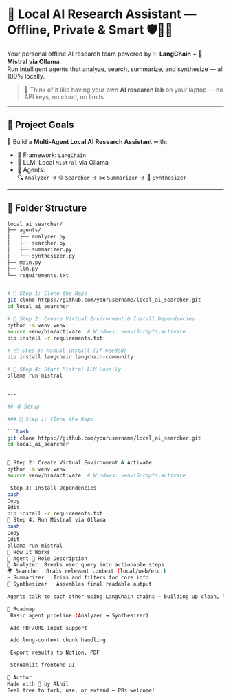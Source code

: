 # 🚀 Local AI Research Assistant — Offline, Private & Smart 🛡️🧑‍💻

Your personal offline AI research team powered by ✨ **LangChain** + 🦙 **Mistral via Ollama**.  
Run intelligent agents that analyze, search, summarize, and synthesize — all 100% locally.

> 🏁 Think of it like having your own **AI research lab** on your laptop — no API keys, no cloud, no limits.

---

## 🌟 Project Goals

🎯 Build a **Multi-Agent Local AI Research Assistant** with:

- 🧩 Framework: `LangChain`  
- 🦙 LLM: Local `Mistral` via Ollama  
- 🤖 Agents:  
  🔍 `Analyzer` → 🌐 `Searcher` → ✂️ `Summarizer` → 🧠 `Synthesizer`

---

## 📂 Folder Structure

```bash
local_ai_searcher/
├── agents/
│   ├── analyzer.py
│   ├── searcher.py
│   ├── summarizer.py
│   └── synthesizer.py
├── main.py
├── llm.py
└── requirements.txt


# 🧪 Step 1: Clone the Repo
git clone https://github.com/yourusername/local_ai_searcher.git
cd local_ai_searcher

# 🐍 Step 2: Create Virtual Environment & Install Dependencies
python -m venv venv
source venv/bin/activate  # Windows: venv\Scripts\activate
pip install -r requirements.txt

# 📦 Step 3: Manual Install (If needed)
pip install langchain langchain-community

# 🦙 Step 4: Start Mistral LLM Locally
ollama run mistral


---

## ⚙️ Setup

### 🧪 Step 1: Clone the Repo

```bash
git clone https://github.com/yourusername/local_ai_searcher.git
cd local_ai_searcher


🐍 Step 2: Create Virtual Environment & Activate
python -m venv venv
source venv/bin/activate  # Windows: venv\Scripts\activate

 Step 3: Install Dependencies
bash
Copy
Edit
pip install -r requirements.txt
🦙 Step 4: Run Mistral via Ollama
bash
Copy
Edit
ollama run mistral
🚀 How It Works
🔧 Agent	🧠 Role Description
🧠 Analyzer	Breaks user query into actionable steps
🌍 Searcher	Grabs relevant context (local/web/etc.)
✂️ Summarizer	Trims and filters for core info
🧪 Synthesizer	Assembles final readable output

Agents talk to each other using LangChain chains — building up clean, local, smart output 🔥

🔮 Roadmap
 Basic agent pipeline (Analyzer → Synthesizer)

 Add PDF/URL input support

 Add long-context chunk handling

 Export results to Notion, PDF

 Streamlit frontend UI

👤 Author
Made with 💙 by Akhil
Feel free to fork, use, or extend — PRs welcome!


